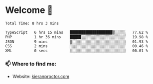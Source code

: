 # Welcome 🦘

<!--START_SECTION:waka-->

```txt
Total Time: 8 hrs 3 mins

TypeScript   6 hrs 15 mins   ███████████████████▒░░░░░   77.62 %
PHP          1 hr 36 mins    █████░░░░░░░░░░░░░░░░░░░░   19.98 %
JSON         9 mins          ▒░░░░░░░░░░░░░░░░░░░░░░░░   01.93 %
CSS          2 mins          ░░░░░░░░░░░░░░░░░░░░░░░░░   00.46 %
XML          0 secs          ░░░░░░░░░░░░░░░░░░░░░░░░░   00.01 %
```

<!--END_SECTION:waka-->

### 📫 Where to find me:

-   Website: [kieranproctor.com](https://kieranproctor.com/)
